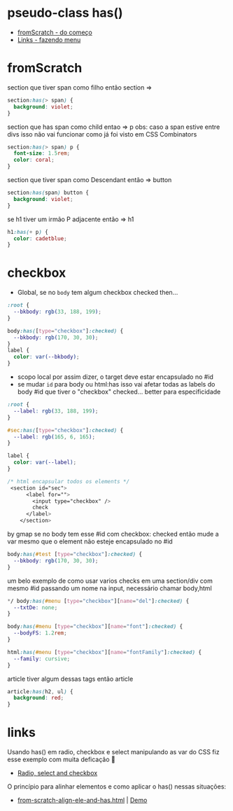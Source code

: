 # pseudo-class has()

- [fromScratch - do começo](#fromscratch)
- [Links - fazendo menu](#links)

# fromScratch

section que tiver span como filho então section =>

```css
section:has(> span) {
  background: violet;
}
```

section que has span como child entao => p
obs: caso a span estive entre divs isso não vai funcionar como já foi visto em CSS Combinators

```css
section:has(> span) p {
  font-size: 1.5rem;
  color: coral;
}
```

section que tiver span como Descendant então => button

```css
section:has(span) button {
  background: violet;
}
```

se h1 tiver um irmão P adjacente então => h1

```css
h1:has(+ p) {
  color: cadetblue;
}
```

# checkbox

- Global, se no `body` tem algum checkbox checked then...

```css
:root {
  --bkbody: rgb(33, 188, 199);
}

body:has([type="checkbox"]:checked) {
  --bkbody: rgb(170, 30, 30);
}
label {
  color: var(--bkbody);
}
```

- scopo local por assim dizer, o target deve estar encapsulado no #id
- se mudar `id` para body ou html:has isso vai afetar todas as labels do body
  #id que tiver o "checkbox" checked... better para especificidade

```css
:root {
  --label: rgb(33, 188, 199);
}

#sec:has([type="checkbox"]:checked) {
  --label: rgb(165, 6, 165);
}

label {
  color: var(--label);
}

/* html encapsular todos os elements */
 <section id="sec">
      <label for="">
        <input type="checkbox" />
        check
      </label>
    </section>
```

by gmap
se no body tem esse #id com checkbox: checked então mude a var mesmo que o element não esteje encapsulado no #id

```css
body:has(#test [type="checkbox"]:checked) {
  --bkbody: rgb(170, 30, 30);
}
```

um belo exemplo de como usar varios checks em uma section/div com mesmo #id passando um nome na input, necessário chamar body,html

```css
*/ body:has(#menu [type="checkbox"][name="del"]:checked) {
  --txtDe: none;
}

body:has(#menu [type="checkbox"][name="font"]:checked) {
  --bodyFS: 1.2rem;
}

html:has(#menu [type="checkbox"][name="fontFamily"]:checked) {
  --family: cursive;
}
```

article tiver algum dessas tags então article

```css
article:has(h2, ul) {
  background: red;
}
```

# links

Usando has() em radio, checkbox e select manipulando as var do CSS fiz esse exemplo com muita deficação 🙂

- [Radio, select and checkbox](https://geraldotech.github.io/DevMap/CSS/pages/has/radio-select.html)

O princípio para alinhar elementos e como aplicar o has() nessas situações:

- [from-scratch-align-ele-and-has.html](https://github.com/geraldotech/DevMap/blob/main/CSS/pages/has/from-scratch-align-ele-and-has.html) | [Demo](https://geraldotech.github.io/DevMap/CSS/pages/has/from-scratch-align-ele-and-has.html)
